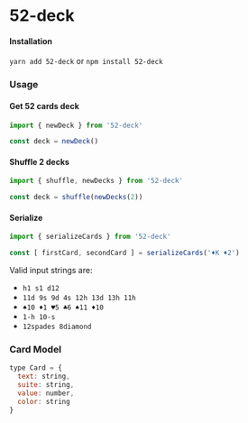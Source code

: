 # 52-deck

#### Installation

`yarn add 52-deck` or `npm install 52-deck`

### Usage

#### Get 52 cards deck

```javascript
import { newDeck } from '52-deck'

const deck = newDeck()

```

#### Shuffle 2 decks

```javascript
import { shuffle, newDecks } from '52-deck'

const deck = shuffle(newDecks(2))
```

#### Serialize 

```javascript
import { serializeCards } from '52-deck'

const [ firstCard, secondCard ] = serializeCards('♦K ♦2')

```

Valid input strings are:

 - `h1 s1 d12`
 - `11d 9s 9d 4s 12h 13d 13h 11h`
 - `♠10 ♦1 ♥5 ♣6 ♠11 ♦10`
 - `1-h 10-s`
 - `12spades 8diamond`

### Card Model

```javascript
type Card = {
  text: string,
  suite: string,
  value: number,
  color: string
}
```

